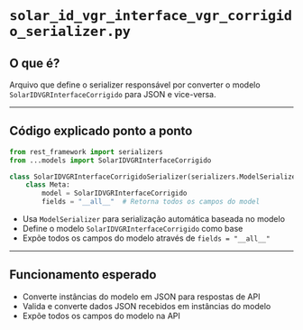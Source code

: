 # `solar_id_vgr_interface_vgr_corrigido_serializer.py`

## O que é?

Arquivo que define o serializer responsável por converter o modelo `SolarIDVGRInterfaceCorrigido` para JSON e vice-versa.

---

## Código explicado ponto a ponto

```python
from rest_framework import serializers
from ...models import SolarIDVGRInterfaceCorrigido

class SolarIDVGRInterfaceCorrigidoSerializer(serializers.ModelSerializer):
    class Meta:
        model = SolarIDVGRInterfaceCorrigido
        fields = "__all__"  # Retorna todos os campos do model
```

- Usa `ModelSerializer` para serialização automática baseada no modelo
- Define o modelo `SolarIDVGRInterfaceCorrigido` como base
- Expõe todos os campos do modelo através de `fields = "__all__"`

---

## Funcionamento esperado

- Converte instâncias do modelo em JSON para respostas de API
- Valida e converte dados JSON recebidos em instâncias do modelo
- Expõe todos os campos do modelo na API
